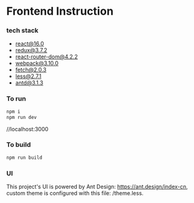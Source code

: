 # Frontend Instruction

### tech stack

+ react@16.0
+ redux@3.7.2
+ react-router-dom@4.2.2
+ webpack@3.10.0
+ fetch@2.0.3
+ less@2.7.1
+ antd@3.1.3

### To run 
```sh
npm i
npm run dev
```
//localhost:3000

### To build 
```sh
npm run build 
```

### UI
This project's UI is powered by Ant Design: https://ant.design/index-cn, custom theme is configured with this file: /theme.less.